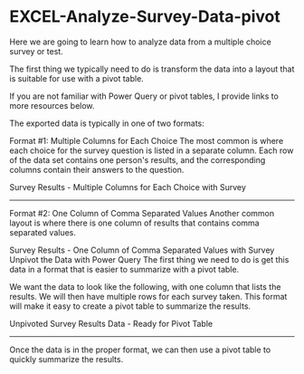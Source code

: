 # EXCEL-Analyze-Survey-Data-pivot

Here we are going to learn how to analyze data from a multiple choice survey or test.

The first thing we typically need to do is transform the data into a layout that is suitable for use with a pivot table.

If you are not familiar with Power Query or pivot tables, I provide links to more resources below.

The exported data is typically in one of two formats:

Format #1: Multiple Columns for Each Choice
The most common is where each choice for the survey question is listed in a separate column.  Each row of the data set contains one person's results, and the corresponding columns contain their answers to the question.

Survey Results - Multiple Columns for Each Choice with Survey

------------------------------------------------
Format #2: One Column of Comma Separated Values
Another common layout is where there is one column of results that contains comma separated values.

Survey Results - One Column of Comma Separated Values with Survey
Unpivot the Data with Power Query
The first thing we need to do is get this data in a format that is easier to summarize with a pivot table.

We want the data to look like the following, with one column that lists the results.  We will then have multiple rows for each survey taken.  This format will make it easy to create a pivot table to summarize the results.

Unpivoted Survey Results Data - Ready for Pivot Table

-------------------------------------------------------
Once the data is in the proper format, we can then use a pivot table to quickly summarize the results.

